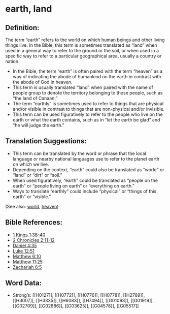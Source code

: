 # earth, land

## Definition:

The term “earth” refers to the world on which human beings and other living things live. In the Bible, this term is sometimes translated as “land” when used in a general way to refer to the ground or the soil, or when used in a specific way to refer to a particular geographical area, usually a country or nation.

* In the Bible, the term “earth” is often paired with the term “heaven” as a way of indicating the abode of humankind on the earth in contrast with the abode of God in heaven.
* This term is usually translated “land” when paired with the name of people group to denote the territory belonging to those people, such as “the land of Canaan.”
* The term “earthly” is sometimes used to refer to things that are physical and/or visible in contrast to things that are non-physical and/or invisible.
* This term can be used figuratively to refer to the people who live on the earth or what the earth contains, such as in “let the earth be glad” and “he will judge the earth.”

## Translation Suggestions:

* This term can be translated by the word or phrase that the local language or nearby national languages use to refer to the planet earth on which we live.
* Depending on the context, “earth” could also be translated as “world” or “land” or “dirt” or “soil.”
* When used figuratively, “earth” could be translated as “people on the earth” or “people living on earth” or “everything on earth.”
* Ways to translate “earthly” could include “physical” or “things of this earth” or “visible.”

(See also: [world](../kt/world.md), [heaven](../kt/heaven.md))

## Bible References:

* [1 Kings 1:38-40](rc://en/tn/help/1ki/01/38)
* [2 Chronicles 2:11-12](rc://en/tn/help/2ch/02/11)
* [Daniel 4:35](rc://en/tn/help/dan/04/35)
* [Luke 12:51](rc://en/tn/help/luk/12/51)
* [Matthew 6:10](rc://en/tn/help/mat/06/10)
* [Matthew 11:25](rc://en/tn/help/mat/11/25)
* [Zechariah 6:5](rc://en/tn/help/zec/06/05)

## Word Data:

* Strong’s: [[H0127]], [[H0772]], [[H0776]], [[H0778]], [[H2789]], [[H3007]], [[H3335]], [[H6083]], [[H7494]], [[G01093]], [[G01919]], [[G02709]], [[G02886]], [[G03625]], [[G04578]], [[G05517]]
